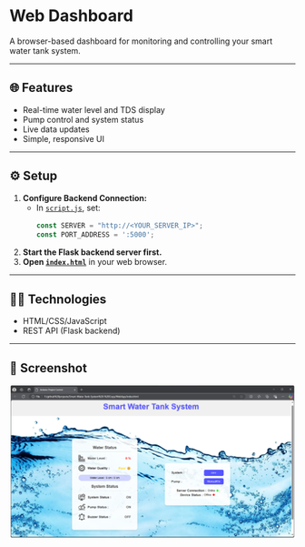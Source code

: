 # Web Dashboard

A browser-based dashboard for monitoring and controlling your smart water tank system.

---

## 🌐 Features

- Real-time water level and TDS display
- Pump control and system status
- Live data updates
- Simple, responsive UI

---

## ⚙️ Setup

1. **Configure Backend Connection:**
   - In [`script.js`](./script.js), set:
     ```js
     const SERVER = "http://<YOUR_SERVER_IP>";
     const PORT_ADDRESS = ':5000';
     ```
2. **Start the Flask backend server first.**
3. **Open [`index.html`](./index.html)** in your web browser.

---

## 🧑‍💻 Technologies

- HTML/CSS/JavaScript
- REST API (Flask backend)

---

## 📸 Screenshot

<img src="../README src/web.png" style="width:800px">

